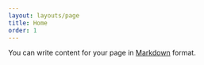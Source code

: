 ```yaml
---
layout: layouts/page
title: Home
order: 1
---
```

You can write content for your page in [Markdown](https://www.11ty.dev/docs/languages/markdown/) format.
